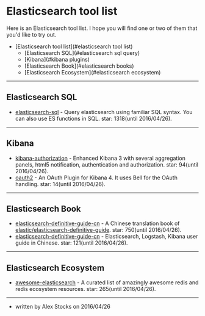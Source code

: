 ﻿# Elasticsearch tool list #

Here is an Elasticsearch tool list. I hope you will find one or two of them that you'd like to try out.

- [Elasticsearch tool list](#elasticsearch tool list)
	- [Elasticsearch SQL](#elasticsearch sql query)
	- [Kibana](#kibana plugins)
	- [Elasticsearch Book](#elasticsearch books)
	- [Elasticsearch Ecosystem](#elasticsearch ecosystem)

---
## Elasticsearch SQL
* [elasticsearch-sql](https://github.com/NLPchina/elasticsearch-sql) - Query elasticsearch using familiar SQL syntax. You can also use ES functions in SQL. star: 1318(until 2016/04/26).

---
## Kibana
* [kibana-authorization](https://github.com/chenryn/kibana-authorization) - Enhanced Kibana 3 with several aggregation panels, html5 notification, authentication and authorization. star: 94(until 2016/04/26).
* [oauth2](https://github.com/trevan/oauth2) - An OAuth Plugin for Kibana 4. It uses Bell for the OAuth handling. star: 14(until 2016/04/26).

---
## Elasticsearch Book
* [elasticsearch-definitive-guide-cn](https://github.com/looly/elasticsearch-definitive-guide-cn) - A Chinese translation book of [elastic/elasticsearch-definitive-guide](https://github.com/elastic/elasticsearch-definitive-guide). star: 750(until 2016/04/26).
* [elasticsearch-definitive-guide-cn](https://github.com/chenryn/ELKstack-guide-cn) - Elasticsearch, Logstash, Kibana user guide in Chinese. star: 121(until 2016/04/26).

---
## Elasticsearch Ecosystem
* [awesome-elasticsearch](https://github.com/dzharii/awesome-elasticsearch) - A curated list of amazingly awesome redis and redis ecosystem resources. star: 265(until 2016/04/26).

---
* written by Alex Stocks on 2016/04/26
